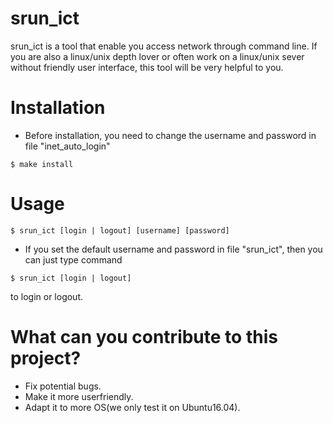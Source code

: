 # srun_ict

srun_ict is a tool that enable you access network through command line. If you are also a linux/unix depth lover or often work on a linux/unix sever without friendly user interface, this tool will be very helpful to you.

# Installation

* Before installation, you need to change the username and password in file "inet_auto_login"
```
$ make install 
```

# Usage
```
$ srun_ict [login | logout] [username] [password]
```

* If you set the default username and password in file "srun_ict", then you can just type command
```
$ srun_ict [login | logout]
```
to login or logout.

# What can you contribute to this project?
* Fix potential bugs.
* Make it more userfriendly.
* Adapt it to more OS(we only test it on Ubuntu16.04).

